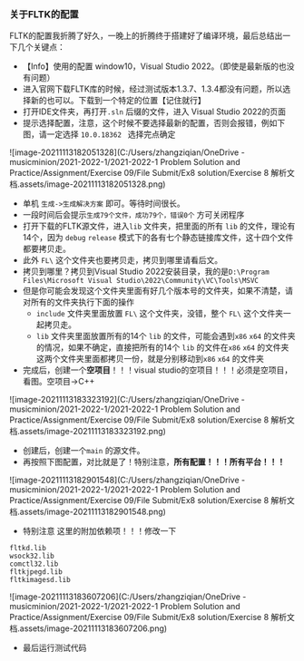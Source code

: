 ### 关于FLTK的配置

FLTK的配置我折腾了好久，一晚上的折腾终于搭建好了编译环境，最后总结出一下几个关键点：

- 【Info】使用的配置 window10，Visual Studio 2022。（即使是最新版的也没有问题）
- 进入官网下载FLTK库的时候，经过测试版本1.3.7、1.3.4都没有问题，所以选择新的也可以。下载到一个特定的位置【记住就行】
- 打开IDE文件夹，再打开`.sln` 后缀的文件，进入 Visual Studio 2022的页面
- 提示选择配置，注意，这个时候不要选择最新的配置，否则会报错，例如下图，请一定选择 `10.0.18362 ` 选择完点确定

![image-20211113182051328](C:/Users/zhangziqian/OneDrive - musicminion/2021-2022-1/2021-2022-1 Problem Solution and Practice/Assignment/Exercise 09/File Submit/Ex8 solution/Exercise 8 解析文档.assets/image-20211113182051328.png)

- 单机 `生成->生成解决方案` 即可。等待时间很长。
- 一段时间后会提示`生成79个文件，成功79个，错误0个` 方可关闭程序
- 打开下载的FLTK源文件，进入`lib` 文件夹，把里面的所有 `lib` 的文件，理论有14个，因为 `debug` `release` 模式下的各有七个静态链接库文件，这十四个文件都要拷贝走。
- 此外 `FL\` 这个文件夹也要拷贝走，拷贝到哪里请看后文。
- 拷贝到哪里？拷贝到Visual Studio 2022安装目录，我的是`D:\Program Files\Microsoft Visual Studio\2022\Community\VC\Tools\MSVC`
- 但是你可能会发现这个文件夹里面有好几个版本号的文件夹，如果不清楚，请对所有的文件夹执行下面的操作
  - `include` 文件夹里面放置 `FL\` 这个文件夹，没错，整个 `FL\` 这个文件夹一起拷贝走。
  - `lib` 文件夹里面放置所有的14个 `lib` 的文件，可能会遇到`x86`  `x64` 的文件夹的情况，如果不确定，直接把所有的14个 `lib` 的文件在`x86`  `x64` 的文件夹这两个文件夹里面都拷贝一份，就是分别移动到`x86`  `x64` 的文件夹
- 完成后，创建一个**空项目**！！！visual studio的空项目！！！必须是空项目，看图。空项目->C++

![image-20211113183323192](C:/Users/zhangziqian/OneDrive - musicminion/2021-2022-1/2021-2022-1 Problem Solution and Practice/Assignment/Exercise 09/File Submit/Ex8 solution/Exercise 8 解析文档.assets/image-20211113183323192.png)

- 创建后，创建一个`main` 的源文件。
- 再按照下图配置，对比就是了！特别注意，**所有配置！！！所有平台！！！**

![image-20211113182901548](C:/Users/zhangziqian/OneDrive - musicminion/2021-2022-1/2021-2022-1 Problem Solution and Practice/Assignment/Exercise 09/File Submit/Ex8 solution/Exercise 8 解析文档.assets/image-20211113182901548.png)

- 特别注意 这里的附加依赖项！！！修改一下

```
fltkd.lib
wsock32.lib
comctl32.lib
fltkjpegd.lib
fltkimagesd.lib
```

![image-20211113183607206](C:/Users/zhangziqian/OneDrive - musicminion/2021-2022-1/2021-2022-1 Problem Solution and Practice/Assignment/Exercise 09/File Submit/Ex8 solution/Exercise 8 解析文档.assets/image-20211113183607206.png)

- 最后运行测试代码